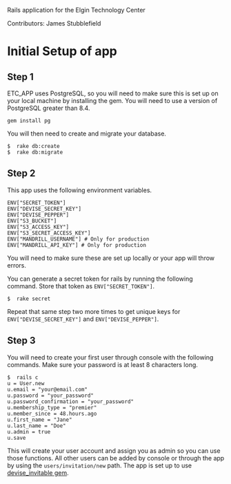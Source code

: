 Rails application for the Elgin Technology Center

Contributors: James Stubblefield

# Initial Setup of app

## Step 1

ETC_APP uses PostgreSQL, so you will need to make sure this is set up on your local machine by installing the gem.  You will need to use a version of PostgreSQL greater than 8.4.

    gem install pg

You will then need to create and migrate your database.

    $  rake db:create
    $  rake db:migrate

## Step 2

This app uses the following environment variables.

    ENV["SECRET_TOKEN"]
    ENV["DEVISE_SECRET_KEY"]
    ENV["DEVISE_PEPPER"]
    ENV["S3_BUCKET"]
    ENV["S3_ACCESS_KEY"]
    ENV["S3_SECRET_ACCESS_KEY"]
    ENV["MANDRILL_USERNAME"] # Only for production
    ENV["MANDRILL_API_KEY"] # Only for production

You will need to make sure these are set up locally or your app will throw errors.

You can generate a secret token for rails by running the following command.  Store that token as `ENV["SECRET_TOKEN"]`.

    $  rake secret

Repeat that same step two more times to get unique keys for `ENV["DEVISE_SECRET_KEY"]` and `ENV["DEVISE_PEPPER"]`.

## Step 3

You will need to create your first user through console with the following commands.  Make sure your password is at least 8 characters long.

    $  rails c
    u = User.new
    u.email = "your@email.com"
    u.password = "your_password"
    u.password_confirmation = "your_password"
    u.membership_type = "premier"
    u.member_since = 48.hours.ago
    u.first_name = "Jane"
    u.last_name = "Doe"
    u.admin = true
    u.save

This will create your user account and assign you as admin so you can use those functions.  All other users can be added by console or through the app by using the `users/invitation/new` path.  The app is set up to use [devise_invitable gem](https://github.com/scambra/devise_invitable).